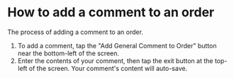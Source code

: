 # How to add a comment to an order

 The process of adding a comment to an order. 

1. To add a comment, tap the "Add General Comment to Order" button near the bottom-left of the screen. 
2. Enter the contents of your comment, then tap the exit button at the top-left of the screen. Your comment's content will auto-save.